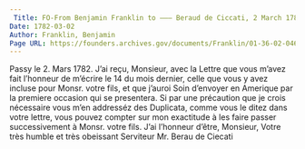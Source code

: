 ```yaml
---
 Title: FO-From Benjamin Franklin to ——— Beraud de Ciccati, 2 March 1782
Date: 1782-03-02
Author: Franklin, Benjamin
Page URL: https://founders.archives.gov/documents/Franklin/01-36-02-0464
---
```


Passy le 2. Mars 1782.
J’ai reçu, Monsieur, avec la Lettre que vous m’avez fait l’honneur de m’écrire le 14 du mois dernier, celle que vous y avez incluse pour Monsr. votre fils, et que j’auroi Soin d’envoyer en Amerique par la premiere occasion qui se presentera. Si par une précaution que je crois nécessaire vous m’en addresséz des Duplicata, comme vous le ditez dans votre lettre, vous pouvez compter sur mon exactitude à les faire passer successivement à Monsr. votre fils.
J’ai l’honneur d’être, Monsieur, Votre très humble et très obeissant Serviteur
Mr. Berau de Ciecati


